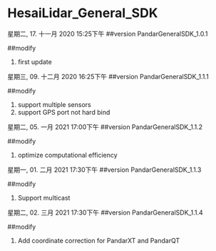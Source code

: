 # HesaiLidar_General_SDK

星期二, 17. 十一月 2020 15:25下午 
##version
PandarGeneralSDK_1.0.1 

##modify
1. first update

星期三, 09. 十二月 2020 16:25下午 
##version
PandarGeneralSDK_1.1.1 

##modify
1. support multiple sensors
2. support GPS port not hard bind 

星期二, 05. 一月 2021 17:00下午 
##version
PandarGeneralSDK_1.1.2

##modify
1. optimize computational efficiency 


星期一, 01. 二月 2021 17:30下午 
##version
PandarGeneralSDK_1.1.3

##modify
1. Support multicast

星期二, 02. 三月 2021 17:30下午 
##version
PandarGeneralSDK_1.1.4

##modify
1. Add coordinate correction for PandarXT and PandarQT